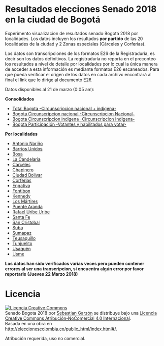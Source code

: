 # Resultados elecciones Senado 2018 en la ciudad de Bogotá

Experimento visualizacion de resultados senado Bogotá 2018 por localidades. 
Los datos incluyen los resultados **por partido** de las 20 localidades de la ciudad y 2 Zonas especiales (Cárceles y Corferias).

Los datos son transcripciones de los formatos E26 de la Registraduría, es decir son los datos definitivos.
La registraduría no reporta en el preconteo los resultados a nivel de detalle por localidades por lo cual la única manera
de acceder a esta información es mediante formatos E26 escaneados. Para que pueda verificar el origen de los datos en cada archivo encontrará al final el link que lo dirige al documento E26.

Datos disponibles al 21 de marzo (0:05 am):

**Consolidados**

* [Total Bogota -Circunscripcion nacional + indigena-](Bogota/Votacion_Bogota_Unificada.csv)
* [Bogota Circunscripcion nacional -Circunscripcion Nacional-](Bogota/Circunscripcion_Nacional_Bogota.csv)
* [Bogota Circunscripcion indigena -Circunscripcion Indigena- ](Bogota/Circunscripcion_Indigena_Bogota.csv)
* [Bogota Participación -Votantes y habilitados para votar- ](Bogota/Participacion_bogota.csv)

**Por localidades**

* [Antonio Nariño](localidades/Votaciones_localidades/ANTONIO_NARINO_OK.csv)
* [Barrios Unidos](localidades/Votaciones_localidades/BARRIOS_UNIDOS_OK.csv)
* [Bosa](localidades/Votaciones_localidades/BOSA_OK.csv)
* [La Candelaria](localidades/Votaciones_localidades/CANDELARIA_OK.csv)
* [Cárceles](localidades/Votaciones_localidades/CARCELES_OK.csv)
* [Chapinero](localidades/Votaciones_localidades/CHAPINERO_OK.csv)
* [Ciudad Bolivar](localidades/Votaciones_localidades/CIUDAD_BOLIVAR_OK.csv)
* [Corferias](localidades/Votaciones_localidades/CORFERIAS_OK.csv)
* [Engativa](localidades/Votaciones_localidades/ENGATIVA_OK.csv)
* [Fontibon](localidades/Votaciones_localidades/FONTIBON_OK.csv)
* [Kennedy](localidades/Votaciones_localidades/KENNEDY_OK.csv)
* [Los Mártires](localidades/Votaciones_localidades/MARTIRES_OK.csv)
* [Puente Aranda](localidades/Votaciones_localidades/PUENTE_ARANDA_OK.csv)
* [Rafael Uribe Uribe](localidades/Votaciones_localidades/RAFAEL_URIBE_URIBE_OK.csv)
* [Santa Fe](localidades/Votaciones_localidades/SANTA_FE_OK.csv)
* [San Cristobal](localidades/Votaciones_localidades/SAN_CRISTOBAL_OK.csv)
* [Suba](localidades/Votaciones_localidades/SUBA_OK.csv)
* [Sumapaz](localidades/Votaciones_localidades/SUMAPAZ_OK.csv)
* [Teusaquillo](localidades/Votaciones_localidades/TEUSAQUILLO_OK.csv)
* [Tunjuelito](localidades/Votaciones_localidades/TUNJUELITO_OK.csv)
* [Usaquén](localidades/Votaciones_localidades/USAQUEN_OK.csv)
* [Usme](localidades/Votaciones_localidades/USME_OK.csv)

**Los datos han sido verificados varias veces pero pueden contener errores al ser una transcripcion, si encuentra algún error por favor reportarlo (Jueves 22 Marzo 2018)**

# Licencia

<a rel="license" href="http://creativecommons.org/licenses/by-nc/4.0/"><img alt="Licencia Creative Commons" style="border-width:0" src="https://i.creativecommons.org/l/by-nc/4.0/88x31.png" /></a><br /><span xmlns:dct="http://purl.org/dc/terms/" href="http://purl.org/dc/dcmitype/Dataset" property="dct:title" rel="dct:type">Senado Bogota 2018</span> por <a xmlns:cc="http://creativecommons.org/ns#" href="https://github.com/SbastianGarzon/BogotaSen2018" property="cc:attributionName" rel="cc:attributionURL">Sebastian Garzón</a> se distribuye bajo una <a rel="license" href="http://creativecommons.org/licenses/by-nc/4.0/">Licencia Creative Commons Atribución-NoComercial 4.0 Internacional</a>.<br />Basada en una obra en <a xmlns:dct="http://purl.org/dc/terms/" href="http://eleccionescolombia.co/public_html/index.html#/" rel="dct:source">http://eleccionescolombia.co/public_html/index.html#/</a>.

Atribución requerida, uso no comercial.
